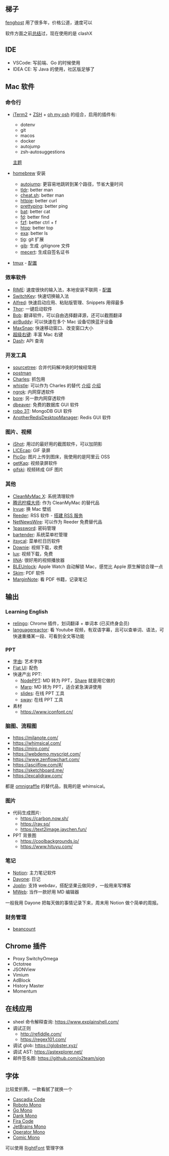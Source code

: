 ## 梯子

[fenghost](https://www.fenghost.net/) 用了很多年，价格公道，速度可以

软件方面之前[总结](https://github.com/riskers/blog/issues/38)过，现在使用的是 clashX

## IDE

* VSCode: 写前端、Go 的时候使用
* IDEA CE: 写 Java 的使用，社区版足够了

## Mac 软件

### 命令行

* [iTerm2](https://iterm2.com/) + [ZSH](https://www.zsh.org/) + [oh my osh](https://ohmyz.sh/) 的组合，启用的插件有:

  * dotenv
  * git
  * macos
  * docker
  * autojump
  * zsh-autosuggestions

  [主题](https://www.slant.co/topics/7553/~theme-for-oh-my-zsh)

* [homebrew](https://brew.sh/) 安装
  * [autojump](https://github.com/wting/autojump): 更容易地跳转到某个路径，节省大量时间
  * [tldr](https://tldr.sh/): better man
  * [cheat.sh](https://github.com/chubin/cheat.sh): better man
  * [httpie](https://httpie.io/): better curl
  * [prettyping](https://github.com/denilsonsa/prettyping): better ping
  * [bat](https://github.com/sharkdp/bat): better cat
  * [fd](https://github.com/sharkdp/fd): better find
  * [fzf](https://github.com/junegunn/fzf): better ctrl + f
  * [htop](https://htop.dev/): better top
  * [exa](https://github.com/ogham/exa): better ls
  * [tig](https://github.com/jonas/tig): git 扩展
  * [gib](https://github.com/DavSanchez/gib): 生成 .gitignore 文件
  * [mecert](https://github.com/FiloSottile/mkcert): 生成自签名证书

* [tmux](https://github.com/tmux/tmux) - [配置](https://gist.github.com/riskers/4cf70b3de35906d0df7009ecbfeba3a7)

### 效率软件

* [RIME](https://rime.im/): 速度很快的输入法，本地安装不联网 - [配置](https://gist.github.com/riskers/9bd441f0483325ef991f2b40da7d2eed)
* [SwitchKey](https://github.com/itsuhane/SwitchKey): 快速切换输入法
* [Alfred](https://www.alfredapp.com/): 快速启动应用、粘贴版管理、Snippets 用得最多
* [Thor](https://github.com/gbammc/Thor): 一键启动软件
* [Bob](https://github.com/ripperhe/Bob): 翻译软件，可以自由选择翻译源，还可以截图翻译
* [airBuddy](https://v2.airbuddy.app/): 可以快速在多个 Mac 设备切换蓝牙设备
* [MaxSnap](https://noteifyapp.com/maxsnap-mac-window-manager/): 快速移动窗口、改变窗口大小
* [超级右键](https://apps.apple.com/cn/app/%E8%B6%85%E7%BA%A7%E5%8F%B3%E9%94%AE-irightmouse/id1497428978?mt=12): 丰富 Mac 右键
* [Dash](https://kapeli.com/dash): API 查询 

### 开发工具

* [sourcetree](https://www.sourcetreeapp.com/): 合并代码解冲突的时候经常用
* [postman](https://www.postman.com/)
* [Charles](https://www.charlesproxy.com/): 抓包用
* [whistle](https://github.com/avwo/whistle): 可以作为 Charles 的替代 [介绍](https://github.com/kaiye/kaiye.github.com/issues/27) [介绍](https://zhuanlan.zhihu.com/p/79037633)
* [ngrok](https://ngrok.com/): 内网穿透软件
* [bore](https://github.com/ekzhang/bore): 另一款内网穿透软件
* [dbeaver](https://dbeaver.com/): 免费的数据库 GUI 软件
* [robo 3T](https://robomongo.org/): MongoDB GUI 软件
* [AnotherRedisDesktopManager](https://github.com/qishibo/AnotherRedisDesktopManager): Redis GUI 软件

<!-- 改键软件: https://github.com/pqrs-org/Karabiner-Elements -->

### 图片、视频

* [iShot](https://www.better365.cn/ishot.html): 用过的最好用的截图软件，可以加阴影
* [LICEcap](https://www.cockos.com/licecap/): GIF 录屏
* [PicGo](https://github.com/Molunerfinn/PicGo): 图片上传到图床，我使用的是阿里云 OSS
* [getKap](https://getkap.co/): 视频录屏软件
* [gifski](https://gif.ski/): 视频转成 GIF 图片

<!-- https://www.jianshu.com/p/84f363d8fc1f -->

### 其他

* [CleanMyMac X](https://macpaw.com/cleanmymac): 系统清理软件
* [腾讯柠檬大师](https://lemon.qq.com/): 作为 CleanMyMac 的替代品
* [Irvue](https://apps.apple.com/us/app/irvue/id1039633667?mt=12): 换 Mac 壁纸
* [Reeder](http://reederapp.com/mac/): RSS 软件 - [搭建 RSS 服务](https://github.com/riskers/blog/issues/50)
* [NetNewsWire](https://ranchero.com/netnewswire/): 可以作为 Reeder 免费替代品
* [1password](https://1password.com/): 密码管理
* [bartender](https://www.macbartender.com/): 系统菜单栏管理
* [itsycal](https://www.mowglii.com/itsycal/): 菜单栏日历软件
* [Downie](https://software.charliemonroe.net/downie/): 视频下载，收费
* [lux](https://github.com/iawia002/lux): 视频下载，免费
* [IINA](https://github.com/iina/iina): 很好用的视频播放器
* [BLEUnlock](https://github.com/ts1/BLEUnlock): Apple Watch 自动解锁 Mac，感觉比 Apple 原生解锁合理一点
* [Skim](https://pdf.wondershare.net/ad/pdf-editor-mac.html): PDF 软件
* [MarginNote](https://www.marginnote.com/): 看 PDF 书籍，记录笔记


## 输出

### Learning English

* [relingo](https://relingo.net/en/index): Chrome 插件，划词翻译 + 单词本 (已买终身会员)
* [languagereactor](https://www.languagereactor.com/): 看 Youtube 视频，有双语字幕，且可以查单词、语法，可快速重播某一段、可看到全文等功能

### PPT

* [字由](http://www.hellofont.cn/): 艺术字体
* [Flat UI](http://designmodo.github.io/Flat-UI/): 配色
* 快速产出 PPT:
  * [NodePPT](https://github.com/ksky521/nodeppt): MD 转为 PPT，[Share](https://riskers.github.io/share/) 就是用它做的
  * [Marp](https://yhatt.github.io/marp/): MD 转为 PPT，适合紧急演讲使用
  * [slides](https://slides.com/): 在线 PPT 工具
  * [sway](https://sway.office.com/): 在线 PPT 工具
* 素材
  * https://www.iconfont.cn/

### 脑图、流程图

* https://milanote.com/
* https://whimsical.com/
* https://miro.com/
* https://webdemo.myscript.com/
* https://www.zenflowchart.com/
* https://asciiflow.com/#/
* https://sketchboard.me/
* https://excalidraw.com/

都是 [omnigraffle](https://www.omnigroup.com/omnigraffle) 的替代品，我用的是 whimsical。

### 图片

* 代码生成图片:
  * https://carbon.now.sh/
  * https://ray.so/
  * https://text2image.jaychen.fun/
* PPT 背景图
  * https://coolbackgrounds.io/
  * https://www.hituyu.com/

### 笔记

* [Notion](https://www.notion.so/): 主力笔记软件
* [Dayone](https://dayoneapp.com/): 日记
* [Joplin](https://joplinapp.org/): 支持 webdav，搭配坚果云做同步，一般用来写博客
* [MWeb](https://www.mweb.im/): 当作一款好用 MD 编辑器

一般我用 Dayone 把每天做的事情记录下来，周末用 Notion 做个简单的周报。

### 财务管理

* [beancount](https://github.com/beancount/beancount)


## Chrome 插件

* Proxy SwitchyOmega
* Octotree
* JSONView
* Vimium
* AdBlock
* History Master
* Momentum

## 在线应用

* sheel 命令解释查询: https://www.explainshell.com/
* 调试正则
  * http://refiddle.com/
  * https://regex101.com/
* 调试 glob: https://globster.xyz/
* 调试 AST: https://astexplorer.net/
* 邮件签名图: https://github.com/o2team/sign


## 字体

比较爱折腾，一款看腻了就换一个

* [Cascadia Code](https://github.com/microsoft/cascadia-code)
* [Roboto Mono](https://www.cufonfonts.com/font/roboto-mono)
* [Go Mono](https://fontlibrary.org/en/font/go-mono)
* [Dank Mono](https://dank.sh/)
* [Fira Code](https://github.com/tonsky/FiraCode)
* [JetBrains Mono](https://www.jetbrains.com/lp/mono/)
* [Operator Mono](https://github.com/keyding/Operator-Mono)
* [Comic Mono](https://dtinth.github.io/comic-mono-font/)

可以使用 [RightFont](https://rightfontapp.com/) 管理字体
